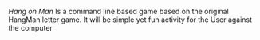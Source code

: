 *Hang on Man*
Is a command line based game based on the original HangMan letter game. 
It will be simple yet fun activity for the User against the computer

